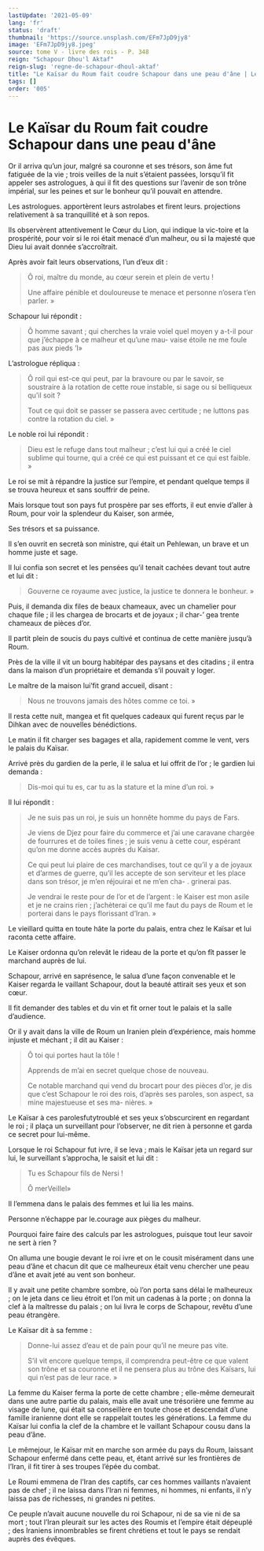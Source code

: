 ```yaml
---
lastUpdate: '2021-05-09'
lang: 'fr'
status: 'draft'
thumbnail: 'https://source.unsplash.com/EFm7JpD9jy8'
image: 'EFm7JpD9jy8.jpeg'
source: tome V - livre des rois - P. 348
reign: "Schapour Dhou'l Aktaf"
reign-slug: 'regne-de-schapour-dhoul-aktaf'
title: "Le Kaïsar du Roum fait coudre Schapour dans une peau d'âne | Le Livre des Rois | Shâhnâmeh"
tags: []
order: '005'
---
```


<!-- LTeX: language=fr -->

# Le Kaïsar du Roum fait coudre Schapour dans une peau d'âne

Or il arriva qu’un jour, malgré sa couronne et ses trésors, son âme fut fatiguée de la vie ; trois veilles de la nuit s’étaient passées, lorsqu’il fit appeler ses astrologues, à qui il fit des questions sur l’avenir de son trône impérial, sur les peines et sur le bonheur qu’il pouvait en attendre.

Les astrologues. apportèrent leurs astrolabes et firent leurs. projections relativement à sa tranquillité et à son repos.

Ils observèrent attentivement le Cœur du Lion, qui indique la vic-toire et la prospérité, pour voir si le roi était menacé d’un malheur, ou si la majesté que Dieu lui avait donnée s’accroîtrait.

Après avoir fait leurs observations, l’un d’eux dit :

> Ô roi, maître du monde, au cœur serein et plein de vertu !
>
> Une affaire pénible et douloureuse te menace et personne n’osera t’en parler. »

Schapour lui répondit :

> Ô homme savant ; qui cherches la vraie voiel quel moyen y a-t-il pour que j’échappe à ce malheur et qu’une mau-
vaise étoile ne me foule pas aux pieds ’I»

L’astrologue répliqua :

> Ô roil qui est-ce qui peut, par la bravoure ou par le savoir, se soustraire à la rotation de cette roue instable, si sage ou si belliqueux qu’il soit ?
>
> Tout ce qui doit se passer se passera avec certitude ; ne luttons pas contre la rotation du ciel. »

Le noble roi lui répondit :

> Dieu est le refuge dans tout malheur ; c’est lui qui a créé le ciel sublime qui tourne, qui a créé ce qui est puissant et ce qui est faible. »

Le roi se mit à répandre la justice sur l’empire, et pendant quelque temps il se trouva heureux et sans souffrir de peine.

Mais lorsque tout son pays fut prospère par ses efforts, il eut envie d’aller à Roum, pour voir la splendeur du Kaiser, son armée,

Ses trésors et sa puissance.

Il s’en ouvrit en secretà son ministre, qui était un Pehlewan, un brave et un homme juste et sage.

Il lui confia son secret et les pensées qu’il tenait cachées devant tout autre et lui dit :

> Gouverne ce royaume avec justice, la justice te donnera le bonheur. »

Puis, il demanda dix files de beaux chameaux, avec un chamelier pour chaque file ; il les chargea de brocarts et de joyaux ; il char-’ gea trente chameaux de pièces d’or.

Il partit plein de soucis du pays cultivé et continua de cette manière jusqu’à Roum.

Près de la ville il vit un bourg habitépar des paysans et des citadins ; il entra dans la maison d’un propriétaire et demanda s’il pouvait y loger.

Le maître de la maison lui’fit grand accueil, disant :

> Nous ne trouvons jamais des hôtes comme ce toi. »

Il resta cette nuit, mangea et fit quelques cadeaux qui furent reçus par le Dihkan avec de nouvelles bénédictions.

Le matin il fit charger ses bagages et alla, rapidement comme le vent, vers le palais du Kaïsar.

Arrivé près du gardien de la perle, il le salua et lui offrit de l’or ; le gardien lui demanda :

> Dis-moi qui tu es, car tu as la stature et la mine d’un roi. »

Il lui répondit :

> Je ne suis pas un roi, je suis un honnête homme du pays de Fars.
>
> Je viens de Djez pour faire du commerce et j’ai une caravane chargée de fourrures et de toiles fines ; je suis venu à cette cour, espérant qu’on me donne accès auprès du Kaisar.
>
> Ce qui peut lui plaire de ces marchandises, tout ce qu’il y a de joyaux et d’armes de guerre, qu’il les accepte de son serviteur et les place dans son trésor, je m’en réjouirai et ne m’en cha-
. grinerai pas.
>
> Je vendrai le reste pour de l’or et de l’argent : le Kaiser est mon asile et je ne crains rien ; j’achèterai ce qu’il me faut du pays de Roum et le porterai dans le pays florissant d’Iran. »

Le vieillard quitta en toute hâte la porte du palais, entra chez le Kaïsar et lui raconta cette affaire.

Le Kaiser ordonna qu’on relevât le rideau de la porte et qu’on fît passer le marchand auprès de lui.

Schapour, arrivé en saprésence, le salua d’une façon convenable et le Kaiser regarda le vaillant Schapour, dout la beauté attirait ses yeux et son cœur.

Il fit demander des tables et du vin et fit orner tout le palais et la salle d’audience.

Or il y avait dans la ville de Roum un Iranien plein d’expérience, mais homme injuste et méchant ; il dit au Kaiser :

> Ô toi qui portes haut la tôle !
>
> Apprends de m’ai en secret quelque chose de nouveau.
>
> Ce notable marchand qui vend du brocart pour des pièces d’or, je dis que c’est Schapour le roi des rois, d’après ses paroles, son aspect, sa mine majestueuse et ses ma- nières. »

Le Kaïsar à ces parolesfutytroublé et ses yeux s’obscurcirent en regardant le roi ; il plaça un surveillant pour l’observer, ne dit rien à personne et garda ce secret pour lui-même.

Lorsque le roi Schapour fut ivre, il se leva ; mais le Kaïsar jeta un regard sur lui, le surveillant s’approcha, le saisit et lui dit :

> Tu es Schapour fils de Nersi !
>
> Ô merVeiIlel»

Il l’emmena dans le palais des femmes et lui lia les mains.

Personne n’échappe par le.courage aux pièges du malheur.

Pourquoi faire faire des calculs par les astrologues, puisque tout leur savoir ne sert à rien ?

On alluma une bougie devant le roi ivre et on le cousit misérament dans une peau d’âne et chacun dit que ce malheureux était venu chercher une peau d’âne et avait jeté au vent son bonheur.

Il y avait une petite chambre sombre, où l’on porta sans délai le malheureux ; on le jeta dans ce lieu étroit et l’on mit un cadenas à la porte ; on donna la clef à la maîtresse du palais ; on lui livra le corps de Schapour, revêtu d’une peau étrangère.

Le Kaïsar dit à sa femme :

> Donne-lui assez d’eau et de pain pour qu’il ne meure pas vite.
>
> S’il vit encore quelque temps, il comprendra peut-être ce que valent son trône et sa couronne et il ne pensera plus au trône des Kaïsars, lui qui n’est pas de leur race. »

La femme du Kaiser ferma la porte de cette chambre ; elle-même demeurait dans une autre partie du palais, mais elle avait une trésorière une femme au visage de lune, qui était sa conseillère en toute chose et descendait d’une famille iranienne dont elle se rappelait toutes les générations. 
 La femme du Kaïsar lui confia la clef de la chambre et le vaillant Schapour cousu dans la peau d’âne.

Le mêmejour, le Kaïsar mit en marche son armée du pays du Roum, laissant Schapour enfermé dans cette peau, et, étant arrivé sur les frontières de l’Iran, il fit tirer à ses troupes l’épée du combat.

Le Roumi emmena de l’Iran des captifs, car ces hommes vaillants n’avaient pas de chef ; il ne laissa dans l’Iran ni femmes, ni hommes, ni enfants, il n’y laissa pas de richesses, ni grandes ni petites.

Ce peuple n’avait aucune nouvelle du roi Schapour, ni de sa vie ni de sa mort ; tout l’Iran pleurait sur les actes des Roumis et l’empire était dépeuplé ; des Iraniens innombrables se firent chrétiens et tout le pays se rendait auprès des évêques.
